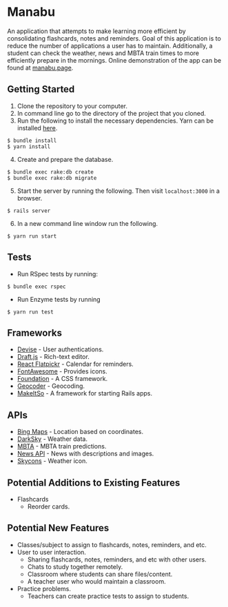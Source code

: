 # Manabu

An application that attempts to make learning more efficient by consolidating flashcards, notes and reminders. Goal of this application is to reduce the number of applications a user has to maintain. Additionally, a student can check the weather, news and MBTA train times to more efficiently prepare in the mornings. Online demonstration of the app can be found at [manabu.page](https://www.manabu.page).

## Getting Started
1. Clone the repository to your computer.
2. In command line go to the directory of the project that you cloned.
3. Run the following to install the necessary dependencies. Yarn can be installed [here](https://yarnpkg.com/en/docs/install).
```
$ bundle install
$ yarn install
```

4. Create and prepare the database.
```
$ bundle exec rake:db create
$ bundle exec rake:db migrate
```

5. Start the server by running the following. Then visit `localhost:3000` in a browser.
```
$ rails server
```
6. In a new command line window run the following.
```
$ yarn run start
```

## Tests
- Run RSpec tests by running:
```
$ bundle exec rspec
```
- Run Enzyme tests by running
```
$ yarn run test
```

## Frameworks
- [Devise](https://github.com/plataformatec/devise) - User authentications.
- [Draft.js](https://draftjs.org/) - Rich-text editor.
- [React Flatpickr](https://github.com/coderhaoxin/react-flatpickr) - Calendar for reminders.
- [FontAwesome](https://fontawesome.com) - Provides icons.
- [Foundation](https://foundation.zurb.com/) - A CSS framework.
- [Geocoder](https://github.com/alexreisner/geocoder) - Geocoding.
- [MakeItSo](https://github.com/LaunchAcademy/make_it_so) - A framework for starting Rails apps.

## APIs
- [Bing Maps](https://msdn.microsoft.com/en-us/library/dd877180.aspx) - Location based on coordinates.
- [DarkSky](https://darksky.net/dev) - Weather data.
- [MBTA](https://www.mbta.com/developers/v3-api) - MBTA train predictions.
- [News API](https://newsapi.org/) - News with descriptions and images.
- [Skycons](https://darkskyapp.github.io/skycons/) - Weather icon.

## Potential Additions to Existing Features
- Flashcards
  - Reorder cards.

## Potential New Features
- Classes/subject to assign to flashcards, notes, reminders, and etc.
- User to user interaction.
  - Sharing flashcards, notes, reminders, and etc with other users.
  - Chats to study together remotely.
  - Classroom where students can share files/content.
  - A teacher user who would maintain a classroom.
- Practice problems.
  - Teachers can create practice tests to assign to students.
